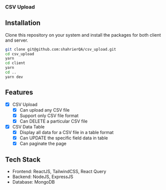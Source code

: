### CSV Upload

## Installation

Clone this repository on your system and install the packages for both client and server.

```bash
git clone git@github.com:shahrierQA/csv_upload.git
cd csv_upload
yarn
cd client
yarn
cd ..
yarn dev
```

## Features

- [x] CSV Upload
  - [x] Can upload any CSV file
  - [x] Support only CSV file format
  - [x] Can DELETE a particular CSV file
- [x] CSV Data Table
  - [x] Display all data for a CSV file in a table format
  - [x] Can UPDATE the specific field data in table
  - [x] Can paginate the page

## Tech Stack

- Frontend: ReactJS, TailwindCSS, React Query
- Backend: NodeJS, ExpressJS
- Database: MongoDB
